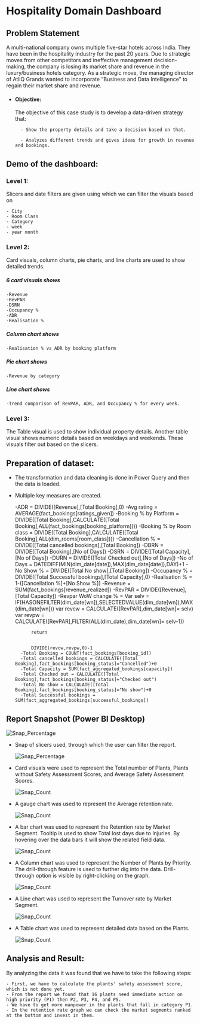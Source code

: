 # Hospitality Domain Dashboard


## Problem Statement

A multi-national company owns multiple five-star hotels across India. They have been in the hospitality industry for the past 20 years. Due to strategic moves from other competitors and ineffective management decision-making, the company is losing its market share and revenue in the luxury/business hotels category. As a strategic move, the managing director of AtliQ Grands wanted to incorporate “Business and Data Intelligence” to regain their market share and revenue.


- #### Objective:

  The objective of this case study is to develop a data-driven strategy that:

        - Show the property details and take a decision based on that.

        - Analyzes different trends and gives ideas for growth in revenue and bookings.

## Demo of the dashboard:

### Level 1: 
Slicers and date filters are given using which we can filter the visuals based on

	- City
	- Room Class
	- Category
	- week
	- year month

### Level 2: 
Card visuals, column charts, pie charts, and line charts are used to show detailed trends.

##### 6 card visuals shows

	-Revenue
	-RevPAR
	-DSRN
	-Occupancy %
	-ADR
	-Realisation %
 
 ##### Column chart shows

 	-Realisation % vs ADR by booking platform

  ##### Pie chart shows

  	-Revenue by category

   ##### Line chart shows

   	-Trend comparison of RevPAR, ADR, and Occupancy % for every week.

### Level 3: 
The Table visual is used to show individual property details. Another table visual shows numeric details based on weekdays and weekends. These visuals filter out based on the slicers.

## Preparation of dataset:

- The transformation and data cleaning is done in Power Query and then the data is loaded.
- Multiple key measures are created.

  	-ADR = DIVIDE([Revenue],[Total Booking],0)
  		-Avg rating = AVERAGE(fact_bookings[ratings_given])
  		-Booking % by Platform = DIVIDE([Total Booking],CALCULATE([Total Booking],ALL(fact_bookings[booking_platform])))
  		-Booking % by Room class = DIVIDE([Total Booking],CALCULATE([Total Booking],ALL(dim_rooms[room_class])))
  		-Cancellation % = DIVIDE([Total cancelled bookings],[Total Booking])
  		-DBRN = DIVIDE([Total Booking],[No of Days])
  		-DSRN = DIVIDE([Total Capacity],[No of Days])
  		-DURN = DIVIDE([Total Checked out],[No of Days])
  		-No of Days = DATEDIFF(MIN(dim_date[date]),MAX(dim_date[date]),DAY)+1
  		-No Show % = DIVIDE([Total No show],[Total Booking])
  		-Occupancy % = DIVIDE([Total Successful bookings],[Total Capacity],0)
  		-Realisation % = 1-([Cancellation %]+[No Show %])
  		-Revenue = SUM(fact_bookings[revenue_realized])
  		-RevPAR = DIVIDE([Revenue],[Total Capacity])
  		-Revpar WoW change % = 
			Var selv = IF(HASONEFILTER(dim_date[wn]),SELECTEDVALUE(dim_date[wn]),MAX(dim_date[wn]))
			var revcw = CALCULATE([RevPAR],dim_date[wn]= selv)
			var revpw =  CALCULATE([RevPAR],FILTER(ALL(dim_date),dim_date[wn]= selv-1))
			
			return
			
			
			DIVIDE(revcw,revpw,0)-1
  		-Total Booking = COUNT(fact_bookings[booking_id])
  		-Total cancelled bookings = CALCULATE([Total Booking],fact_bookings[booking_status]="Cancelled")+0
  		-Total Capacity = SUM(fact_aggregated_bookings[capacity])
  		-Total Checked out = CALCULATE([Total Booking],fact_bookings[booking_status]="Checked out")
  		-Total No show = CALCULATE([Total Booking],fact_bookings[booking_status]="No show")+0
  		-Total Successful bookings = SUM(fact_aggregated_bookings[successful_bookings])


## Report Snapshot (Power BI Desktop)
 
  ![Snap_Percentage](https://github.com/user-attachments/assets/e6f7f7fc-0e0d-45c8-b951-32b23f13031d)


- Snap of slicers used, through which the user can filter the report.

   ![Snap_Percentage](https://github.com/user-attachments/assets/63fa1042-5265-4db0-b7c1-d5581bced91f)


- Card visuals were used to represent the Total number of Plants, Plants without Safety Assessment Scores, and Average Safety Assessment Scores.

  ![Snap_Count](https://github.com/user-attachments/assets/2a7db2bf-509f-4cf5-adbe-4c08857a1e26)

 
- A gauge chart was used to represent the Average retention rate.

  ![Snap_Count](https://github.com/user-attachments/assets/ccd7dbb0-d808-4a7f-9857-7a9bbf8003cd) 


- A bar chart was used to represent the Retention rate by Market Segment. Tooltip is used to show Total lost days due to Injuries. By hovering over the data bars it will show the related field data.               

  ![Snap_Count](https://github.com/user-attachments/assets/0aed8645-9955-4e31-a471-f6089672dd97) 


- A Column chart was used to represent the Number of Plants by Priority. The drill-through feature is used to further dig into the data. Drill-through option is visible by right-clicking on the graph.

  ![Snap_Count](https://github.com/user-attachments/assets/1f94456b-0941-4b19-be6e-9ab7d8e72094) 


- A Line chart was used to represent the Turnover rate by Market Segment.

  ![Snap_Count](https://github.com/user-attachments/assets/63646547-5d86-45d5-8291-27c769f96d60)


- A Table chart was used to represent detailed data based on the Plants.

  ![Snap_Count](https://github.com/user-attachments/assets/7c88ac52-5e15-490a-9aaa-b50a6f1a65f1)


## Analysis and Result:

By analyzing the data it was found that we have to take the following steps:

	- First, we have to calculate the plants' safety assessment score, which is not done yet.
	- From the report we found that 16 plants need immediate action on high priority (P1) then P2, P3, P4, and P5.
	- We have to get more manpower in the plants that fall in category P1.
	- In the retention rate graph we can check the market segments ranked at the bottom and invest in them.
